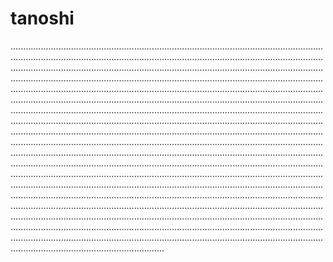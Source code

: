 # tanoshi
.................................................................................................................................................................................................................................................................................................................................................................................................................................................................................................................................................................................................................................................................................................................................................................................................................................................................................................................................................................................................................................................................................................................................................................................................................................................................................................................................................................................................................................................................................................................................................................................................................................................................................................................................................................................................................................................................................................................................................................................................................................................................................................................................................................................................................................................................................................................................................................................................................................................................................................................